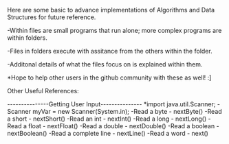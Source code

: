 Here are some basic to advance implementations of Algorithms and Data Structures for future reference.

-Within files are small programs that run alone; more complex programs are within folders.

-Files in folders execute with assitance from the others within the folder.

-Additonal details of what the files focus on is explained within them.

*Hope to help other users in the github community with these as well! :]



Other Useful References:

---------------Getting User Input---------------
*import java.util.Scanner;
-Scanner myVar = new Scanner(System.in);
-Read a byte - nextByte()
-Read a short - nextShort()
-Read an int - nextInt()
-Read a long - nextLong()
-Read a float - nextFloat()
-Read a double - nextDouble()
-Read a boolean - nextBoolean()
-Read a complete line - nextLine()
-Read a word - next()
